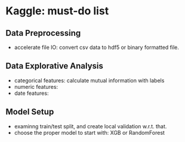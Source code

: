 # Kaggle: must-do list

## Data Preprocessing

- accelerate file IO: convert csv data to hdf5 or binary formatted file.  

## Data Explorative Analysis

- categorical features: calculate mutual information with labels
- numeric features:
- date features:

## Model Setup

- examinng train/test split, and create local validation w.r.t. that. 
- choose the proper model to start with: XGB or RandomForest
